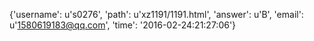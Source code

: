 {'username': u's0276', 'path': u'xz1191/1191.html', 'answer': u'B', 'email': u'1580619183@qq.com', 'time': '2016-02-24:21:27:06'}